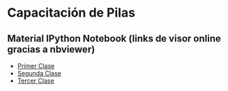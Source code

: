 # Capacitación de Pilas

## Material IPython Notebook (links de visor online gracias a nbviewer)

* [Primer Clase](https://nbviewer.jupyter.org/format/slides/github/UNPSJB/capacitacion-pilas-2016/blob/master/pilas-slides/Entorno%20Pilas.ipynb#/)
* [Segunda Clase](https://nbviewer.jupyter.org/format/slides/github/UNPSJB/capacitacion-pilas-2016/blob/master/pilas-slides/Segunda%20Clase%20Taller%20Pilas.ipynb#/)
* [Tercer Clase](http://nbviewer.jupyter.org/format/slides/github/UNPSJB/capacitacion-pilas-2016/blob/master/pilas-slides/Tercera%20Clase%20Taller%20Pilas.ipynb#/)




